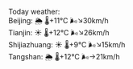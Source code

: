 Today weather:  
Beijing: 🌦   🌡️+11°C 🌬️↘30km/h  
Tianjin: ☀️   🌡️+12°C 🌬️↘26km/h  
Shijiazhuang: ☀️   🌡️+9°C 🌬️↘15km/h  
Tangshan: 🌦   🌡️+12°C 🌬️→21km/h  
